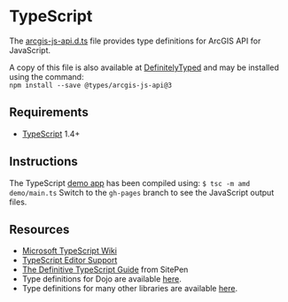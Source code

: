 # TypeScript

The [arcgis-js-api.d.ts](arcgis-js-api.d.ts) file provides type definitions for ArcGIS API for JavaScript.

A copy of this file is also available at [DefinitelyTyped][1] and may be installed using the command:  
`npm install --save @types/arcgis-js-api@3`

## Requirements

* [TypeScript][3] 1.4+

## Instructions

The TypeScript [demo app][4] has been compiled using: `$ tsc -m amd demo/main.ts`
Switch to the `gh-pages` branch to see the JavaScript output files.

## Resources

* [Microsoft TypeScript Wiki][5]
* [TypeScript Editor Support][6]
* [The Definitive TypeScript Guide][7] from SitePen
* Type definitions for Dojo are available [here][8].
* Type definitions for many other libraries are available [here][9].


[1]: https://github.com/DefinitelyTyped/DefinitelyTyped/tree/master/arcgis-js-api/v3
[3]: http://www.typescriptlang.org/
[4]: https://esri.github.io/jsapi-resources/typescript/demo.html
[5]: https://github.com/Microsoft/TypeScript/wiki
[6]: https://github.com/Microsoft/TypeScript/wiki/TypeScript-Editor-Support
[7]: https://www.sitepen.com/blog/2013/12/31/definitive-guide-to-typescript/
[8]: https://github.com/dojo/typings
[9]: https://github.com/DefinitelyTyped/DefinitelyTyped
